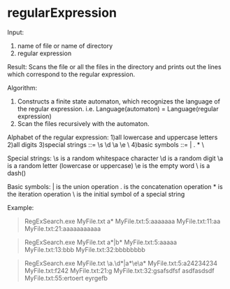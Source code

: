 # regularExpression

Input:
1) name of file or name of directory
2) regular expression

Result:
Scans the file or all the files in the directory and prints out the lines which correspond to the regular expression.

Algorithm:
1) Constructs a finite state automaton, which recognizes the language of the regular expression.
i.e. Language(automaton) = Language(regular expression)
2) Scan the files recursively with the automaton.

Alphabet of the regular expression:
1)all lowercase and uppercase letters
2)all digits
3)special strings ::= \s \d \a \e \\
4)basic symbols ::= | . * \

Special strings:
\s is a random whitespace character
\d is a random digit
\a is a random letter (lowercase or uppercase)
\e is the empty word
\\ is a dash(\)

Basic symbols:
| is the union operation
. is the concatenation operation
\* is the iteration operation
\ is the initial symbol of a special string

Example:
>RegExSearch.exe MyFile.txt a*
MyFile.txt:5:aaaaaaa
MyFile.txt:11:aa
MyFile.txt:21:aaaaaaaaaaa

>RegExSearch.exe MyFile.txt a*|b*
MyFile.txt:5:aaaaa
MyFile.txt:13:bbb
MyFile.txt:32:bbbbbbbb

>RegExSearch.exe MyFile.txt \a.\d*|a*\e\a*
MyFile.txt:5:a24234234
MyFile.txt:f242
MyFile.txt:21:g
MyFile.txt:32:gsafsdfsf asdfasdsdf
MyFile.txt:55:ertoert eyrgefb

